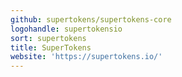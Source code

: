 ```yaml
---
github: supertokens/supertokens-core
logohandle: supertokensio
sort: supertokens
title: SuperTokens
website: 'https://supertokens.io/'
---
```

